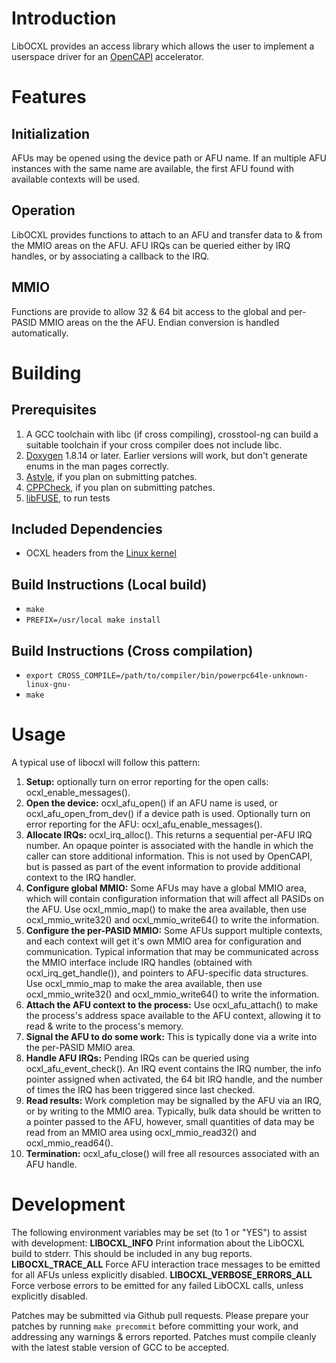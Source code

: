 # Introduction
LibOCXL provides an access library which allows the user to implement a userspace
driver for an [OpenCAPI](http://opencapi.org/about/) accelerator.

# Features
## Initialization
AFUs may be opened using the device path or AFU name. If an multiple AFU instances
with the same name are available, the first AFU found with available contexts will
be used.

## Operation
LibOCXL provides functions to attach to an AFU and transfer data to & from the MMIO areas
on the AFU. AFU IRQs can be queried either by IRQ handles, or by associating a callback
to the IRQ.

## MMIO
Functions are provide to allow 32 & 64 bit access to the global and per-PASID MMIO
areas on the the AFU. Endian conversion is handled automatically.

# Building
## Prerequisites
1. A GCC toolchain with libc (if cross compiling), crosstool-ng can build a suitable toolchain
   if your cross compiler does not include libc.
2. [Doxygen](http://www.stack.nl/~dimitri/doxygen/) 1.8.14 or later. Earlier versions will work, but don't generate enums in the man
   pages correctly.
3. [Astyle](http://astyle.sourceforge.net/), if you plan on submitting patches.
4. [CPPCheck](http://cppcheck.sourceforge.net/), if you plan on submitting patches.
5. [libFUSE](https://github.com/libfuse/libfuse), to run tests

## Included Dependencies
- OCXL headers from the [Linux kernel](https://www.kernel.org/)

## Build Instructions (Local build)
- `make`
- `PREFIX=/usr/local make install`

## Build Instructions (Cross compilation)
- `export CROSS_COMPILE=/path/to/compiler/bin/powerpc64le-unknown-linux-gnu-`
- `make`


# Usage
A typical use of libocxl will follow this pattern:

1. **Setup:** optionally turn on error reporting for the open calls: ocxl\_enable\_messages().
2. **Open the device:** ocxl\_afu\_open() if an AFU name is used, or ocxl\_afu\_open\_from\_dev() if
   a device path is used. Optionally turn on error reporting for the AFU: ocxl\_afu\_enable\_messages().
3. **Allocate IRQs:** ocxl\_irq\_alloc(). This returns a sequential per-AFU IRQ number.
   An opaque pointer is associated with the
   handle in which the caller can store additional information. This is not used by OpenCAPI,
   but is passed as part of the event information to provide additional context to the IRQ handler.
4. **Configure global MMIO:** Some AFUs may have a global MMIO area, which will contain configuration
   information that will affect all PASIDs on the AFU. Use ocxl\_mmio\_map() to make the area available,
   then use ocxl\_mmio\_write32() and ocxl\_mmio\_write64() to write the information.
5. **Configure the per-PASID MMIO:** Some AFUs support multiple contexts, and each context will
   get it's own MMIO area for configuration and communication. Typical information that may
   be communicated across the MMIO interface include IRQ handles (obtained with
   ocxl\_irq\_get\_handle()), and pointers to AFU-specific
   data structures. Use ocxl\_mmio\_map to make the area available, then use
   ocxl\_mmio\_write32() and ocxl\_mmio\_write64() to write the information.
6. **Attach the AFU context to the process:** Use ocxl\_afu\_attach() to make the process's address space available
   to the AFU context, allowing it to read & write to the process's memory.
7. **Signal the AFU to do some work:** This is typically done via a write into the per-PASID MMIO area.
8. **Handle AFU IRQs:** Pending IRQs can be queried using ocxl\_afu\_event\_check(). An IRQ event
   contains the IRQ number, the info pointer assigned when activated, the 64 bit IRQ handle, and
   the number of times the IRQ has been triggered since last checked.
9. **Read results:** Work completion may be signalled by the AFU via an IRQ, or by writing to
   the MMIO area. Typically, bulk data should be written to a pointer passed to the AFU, however,
   small quantities of data may be read from an MMIO area using ocxl\_mmio\_read32() and
   ocxl\_mmio\_read64().
10. **Termination:** ocxl\_afu\_close() will free all resources associated with an AFU handle.

# Development
The following environment variables may be set (to 1 or "YES") to assist with development:
**LIBOCXL_INFO** Print information about the LibOCXL build to stderr. This should be included in any bug reports.
**LIBOCXL_TRACE_ALL** Force AFU interaction trace messages to be emitted for all AFUs unless explicitly disabled.
**LIBOCXL_VERBOSE_ERRORS_ALL** Force verbose errors to be emitted for any failed LibOCXL calls, unless explicitly disabled.

Patches may be submitted via Github pull requests. Please prepare your patches
by running `make precommit` before committing your work, and addressing any warnings & errors reported.
Patches must compile cleanly with the latest stable version of GCC to be accepted.